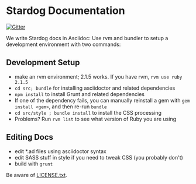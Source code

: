 Stardog Documentation
=====================

[![Gitter](https://badges.gitter.im/Join%20Chat.svg)](https://gitter.im/clarkparsia/stardog-docs?utm_source=badge&utm_medium=badge&utm_campaign=pr-badge&utm_content=badge)

We write Stardog docs in Asciidoc: Use rvm and bundler to setup a development environment
with two commands:

## Development Setup

* make an rvm environment; 2.1.5 works.  If you have rvm, `rvm use ruby 2.1.5`
* `cd src; bundle` for installing asciidoctor and related dependencies
* `npm install` to install Grunt and related dependencies
* If one of the dependency fails, you can manually reinstall a gem with `gem install <gem>`, and then re-run `bundle`
* `cd src/style ; bundle install` to install the CSS processing
* Problems?  Run `rvm list` to see what version of Ruby you are using

## Editing Docs

* edit *.ad files using asciidoctor syntax
* edit SASS stuff in style if you need to tweak CSS (you probably don't)
* build with `grunt`

Be aware of [LICENSE.txt](http://creativecommons.org/licenses/by-sa/3.0/).
